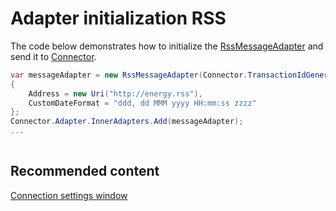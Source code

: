 # Adapter initialization RSS

The code below demonstrates how to initialize the [RssMessageAdapter](xref:StockSharp.Rss.RssMessageAdapter) and send it to [Connector](xref:StockSharp.Algo.Connector).

```cs
var messageAdapter = new RssMessageAdapter(Connector.TransactionIdGenerator)
{
    Address = new Uri("http://energy.rss"),
    CustomDateFormat = "ddd, dd MMM yyyy HH:mm:ss zzzz"
};
Connector.Adapter.InnerAdapters.Add(messageAdapter);
...	
							
```

## Recommended content

[Connection settings window](API_UI_ConnectorWindow.md)
